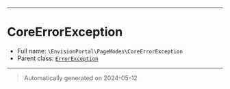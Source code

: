***

# CoreErrorException





* Full name: `\EnvisionPortal\PageModes\CoreErrorException`
* Parent class: [`ErrorException`](../../ErrorException.md)






***
> Automatically generated on 2024-05-12
